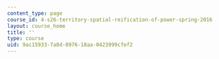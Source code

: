 ```yaml
---
content_type: page
course_id: 4-s26-territory-spatial-reification-of-power-spring-2016
layout: course_home
title: ''
type: course
uid: 9ac15933-7a8d-0976-18aa-0423999cfef2
---
```

